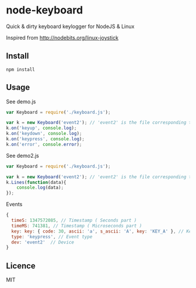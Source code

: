 node-keyboard
=============

Quick & dirty keyboard keylogger for NodeJS & Linux

Inspired from http://nodebits.org/linux-joystick

Install
-------

```
npm install
```

Usage
-----

See demo.js

```javascript
var Keyboard = require('./keyboard.js');

var k = new Keyboard('event2'); // 'event2' is the file corresponding to my keyboard in /dev/input/
k.on('keyup', console.log);
k.on('keydown', console.log);
k.on('keypress', console.log);
k.on('error', console.error);
```

See demo2.js

```javascript
var Keyboard = require('./keyboard.js');

var k = new Keyboard('event2'); // 'event2' is the file corresponding to my keyboard in /dev/input/
k.Lines(function(data){
    console.log(data);
});
```

Events

```javascript
{ 
  timeS: 1347572085, // Timestamp ( Seconds part )
  timeMS: 741381, // Timestamp ( Microseconds part )
  key: key: { code: 30, ascii: 'a', s_ascii: 'A', key: 'KEY_A' }, // Key Info /!\ Qwerty layout !
  type: 'keypress', // Event type
  dev: 'event2'  // Device
}
```

Licence
-------

MIT
